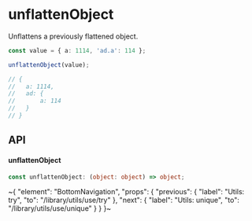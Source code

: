 
# unflattenObject

Unflattens a previously flattened object.

```ts
const value = { a: 1114, 'ad.a': 114 };

unflattenObject(value);

// {
//   a: 1114,
//   ad: {
//       a: 114
//   }
// }
```

## API

#### unflattenObject

```ts
const unflattenObject: (object: object) => object;
```


~{
  "element": "BottomNavigation",
  "props": {
    "previous": {
      "label": "Utils: try",
      "to": "/library/utils/use/try"
    },
    "next": {
      "label": "Utils: unique",
      "to": "/library/utils/use/unique"
    }
  }
}~
